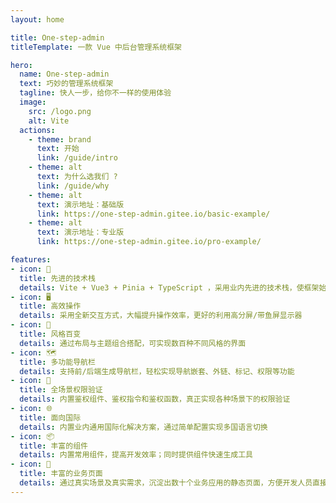 ```yaml
---
layout: home

title: One-step-admin
titleTemplate: 一款 Vue 中后台管理系统框架

hero:
  name: One-step-admin
  text: 巧妙的管理系统框架
  tagline: 快人一步，给你不一样的使用体验
  image:
    src: /logo.png
    alt: Vite
  actions:
    - theme: brand
      text: 开始
      link: /guide/intro
    - theme: alt
      text: 为什么选我们 ?
      link: /guide/why
    - theme: alt
      text: 演示地址：基础版
      link: https://one-step-admin.gitee.io/basic-example/
    - theme: alt
      text: 演示地址：专业版
      link: https://one-step-admin.gitee.io/pro-example/

features:
- icon: 💪
  title: 先进的技术栈
  details: Vite + Vue3 + Pinia + TypeScript ，采用业内先进的技术栈，使框架始终保持新鲜
- icon: 🖥️
  title: 高效操作
  details: 采用全新交互方式，大幅提升操作效率，更好的利用高分屏/带鱼屏显示器
- icon: 🎨
  title: 风格百变
  details: 通过布局与主题组合搭配，可实现数百种不同风格的界面
- icon: 🗺️
  title: 多功能导航栏
  details: 支持前/后端生成导航栏，轻松实现导航嵌套、外链、标记、权限等功能
- icon: 🔑
  title: 全场景权限验证
  details: 内置鉴权组件、鉴权指令和鉴权函数，真正实现各种场景下的权限验证
- icon: 🌐
  title: 面向国际
  details: 内置业内通用国际化解决方案，通过简单配置实现多国语言切换
- icon: 📦
  title: 丰富的组件
  details: 内置常用组件，提高开发效率；同时提供组件快速生成工具
- icon: 📃
  title: 丰富的业务页面
  details: 通过真实场景及真实需求，沉淀出数十个业务应用的静态页面，方便开发人员直接使用
---
```


<script setup>
import { onMounted } from 'vue'
import { fetchReleaseTag } from './.vitepress/utils/fetchReleaseTag.js'

onMounted(() => {
  fetchReleaseTag()
})
</script>